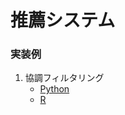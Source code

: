 # 推薦システム
### 実装例
1. 協調フィルタリング
    * [Python](https://github.com/Satoru-Shibata-JPN/Recommendation/blob/main/Python_CollaborativeFiltering.ipynb)
    * [R](https://github.com/Satoru-Shibata-JPN/Recommendation/blob/main/R_CollaborativeFiltering.ipynb)
